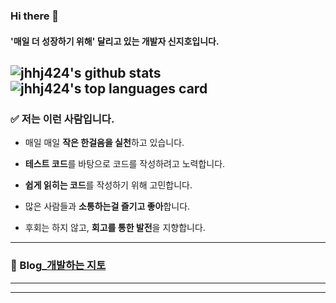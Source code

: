 ### Hi there 👋
<!-- ### This is Jiho Shin, a developer who constantly strives to 'grow more every day'. -->
#### '매일 더 성장하기 위해' 달리고 있는 개발자 신지호입니다.

![jhhj424's github stats](https://github-readme-stats.vercel.app/api?username=jhhj424&show_icons=true)
![jhhj424's top languages card](https://github-readme-stats.vercel.app/api/top-langs/?username=jhhj424&layout=compact&hide=Jupyter%20Notebook)
---


### ✅ 저는 이런 사람입니다.

- 매일 매일 **작은 한걸음을 실천**하고 있습니다.

- **테스트 코드**를 바탕으로 코드를 작성하려고 노력합니다.

- **쉽게 읽히는 코드**를 작성하기 위해 고민합니다.

- 많은 사람들과 **소통하는걸 즐기고 좋아**합니다.

- 후회는 하지 않고, **회고를 통한 발전**을 지향합니다.

<!-- ### ✅ 저는 이런 팀과 일 하고 싶습니다.

- **커뮤니케이션을 중요시 하는 팀에서** 고민을 나누고 소통하고 싶습니다.

- **함께 자랄 수 있는 팀의 일원**이 되고 싶습니다. ( * 함께 자라다 : 협력하고 학습해서 성장하다. ) -->

---

<!-- ### 😀 Profile_[백엔드 개발자 신지호](https://dev-shinjiho.netlify.app/) -->

### 📖 Blog_[개발하는 지토](https://jhhj424.tistory.com/)

---

<!-- 📋Notion - [RESUME](https://www.notion.so/RESUME-7b75f185935b407f84b5f35bc21a03ac) -->
---

<!-- https://github.com/anuraghazra/github-readme-stats -->
<!--
**jhhj424/jhhj424** is a ✨ _special_ ✨ repository because its `README.md` (this file) appears on your GitHub profile.

Here are some ideas to get you started:

- 🔭 I’m currently working on ...
- 🌱 I’m currently learning ...
- 👯 I’m looking to collaborate on ...
- 🤔 I’m looking for help with ...
- 💬 Ask me about ...
- 📫 How to reach me: ...
- 😄 Pronouns: ...
- ⚡ Fun fact: ...
-->
